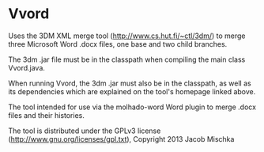 Vvord
=====
Uses the 3DM XML merge tool (http://www.cs.hut.fi/~ctl/3dm/) to merge three Microsoft Word .docx files, one base and two child branches. 

The 3dm .jar file must be in the classpath when compiling the main class Vvord.java. 

When running Vvord, the 3dm .jar must also be in the classpath, as well as its dependencies which are explained on the tool's homepage linked above.

The tool intended for use via the molhado-word Word plugin to merge .docx files and their histories.

The tool is distributed under the GPLv3 license (http://www.gnu.org/licenses/gpl.txt), Copyright 2013 Jacob Mischka
